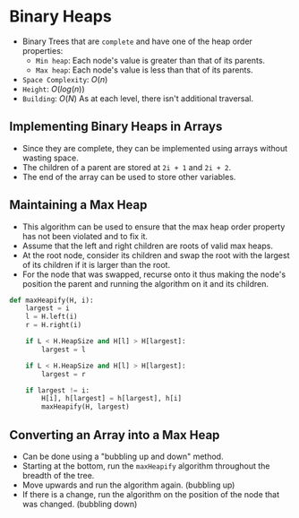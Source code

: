 # Binary Heaps

* Binary Trees that are `complete` and have one of the heap order properties:
    * `Min heap`: Each node's value is greater than that of its parents.
    * `Max heap`: Each node's value is less than that of its parents.
* `Space Complexity`: $O(n)$
* `Height`: $O(log(n))$
* `Building`: $O(N)$ As at each level, there isn't additional traversal.

## Implementing Binary Heaps in Arrays
* Since they are complete, they can be implemented using arrays without wasting space.
* The children of a parent are stored at `2i + 1` and `2i + 2`.
* The end of the array can be used to store other variables.

## Maintaining a Max Heap
* This algorithm can be used to ensure that the max heap order property has not been violated and to fix it.
* Assume that the left and right children are roots of valid max heaps.
* At the root node, consider its children and swap the root with the largest of its children if it is larger than the root.
* For the node that was swapped, recurse onto it thus making the node's position the parent and running the algorithm on it and its children.

```python
def maxHeapify(H, i):
    largest = i
    l = H.left(i)
    r = H.right(i)

    if L < H.HeapSize and H[l] > H[largest]:
        largest = l

    if L < H.HeapSize and H[l] > H[largest]:
        largest = r

    if largest != i:
        H[i], h[largest] = h[largest], h[i]
        maxHeapify(H, largest)
```

## Converting an Array into a Max Heap
* Can be done using a "bubbling up and down" method. 
* Starting at the bottom, run the `maxHeapify` algorithm throughout the breadth of the tree.
* Move upwards and run the algorithm again. (bubbling up)
* If there is a change, run the algorithm on the position of the node that was changed. (bubbling down)